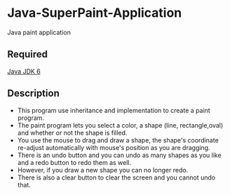 Java-SuperPaint-Application
===========================
Java paint application

Required
----------
[Java JDK 6](http://www.oracle.com/technetwork/java/javasebusiness/downloads/java-archive-downloads-javase6-419409.htm)

Description
------------
* This program use inheritance and implementation to create a paint program.
* The paint program lets you select a color, a shape (line, rectangle,oval) and whether or not the shape is filled.
* You use the mouse to drag and draw a shape, the shape's coordinate re-adjust automatically with mouse's position as you are dragging. 
* There is an undo button and you can undo as many shapes as you like and a redo button to redo them as well.
* However, if you draw a new shape you can no longer redo.
* There is also a clear button to clear the screen and you cannot undo that.
